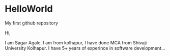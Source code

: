 # HelloWorld
My first github repository

Hi,

I am Sagar Agale. I am from kolhapur, I have done MCA from Shivaji University Kolhapur. I have 5+ years of experince in software development...
